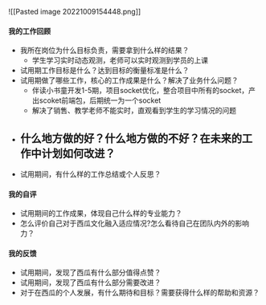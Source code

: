 

![[Pasted image 20221009154448.png]]


#### 我的工作回顾
- 我所在岗位为什么目标负责，需要拿到什么样的结果？
	- 学生学习实时动态观测，老师可以实时观测到学员的上课
- 试用期工作目标是什么？达到目标的衡量标准是什么？
- 试用期做了哪些工作，核心的工作成果是什么？解决了业务什么问题？
	- 伴读小书童开发1-5期，项目socket优化，整合项目中所有的socket，产出scoket前端包，后期统一为一个socket
	- 解决了销售、教学老师不能实时，直观看到学生的学习情况的问题
- 什么地方做的好？什么地方做的不好？在未来的工作中计划如何改进？
	- 
- 试用期间，有什么样的工作总结或个人反思？

#### 我的自评
- 试用期间的工作成果，体现自己什么样的专业能力？
- 怎么评价自己对于西瓜文化融入适应情况?怎么看待自己在团队内外的影响力？


#### 我的反馈
- 试用期间，发现了西瓜有什么部分值得点赞？
- 试用期间，发现了西瓜有什么部分需要改进？
- 对于在西瓜的个人发展，有什么期待和目标？需要获得什么样的帮助和资源？


